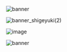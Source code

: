 


![banner](https://github.com/shigeyukey/my_addons/assets/124401518/9d2c145c-b6a9-4ce3-b6bc-7c646511c239)

![banner_shigeyuki(2)](https://github.com/shigeyukey/my_addons/assets/124401518/941c6b01-0eae-433e-931e-c4a148db0dda)


![image](https://github.com/shigeyukey/my_addons/assets/124401518/c4624c3c-0f74-4612-9dcc-3e91c909c86e)


![banner](https://github.com/shigeyukey/my_addons/assets/124401518/121d11f1-2055-403f-be87-6f5bdf15854d)


